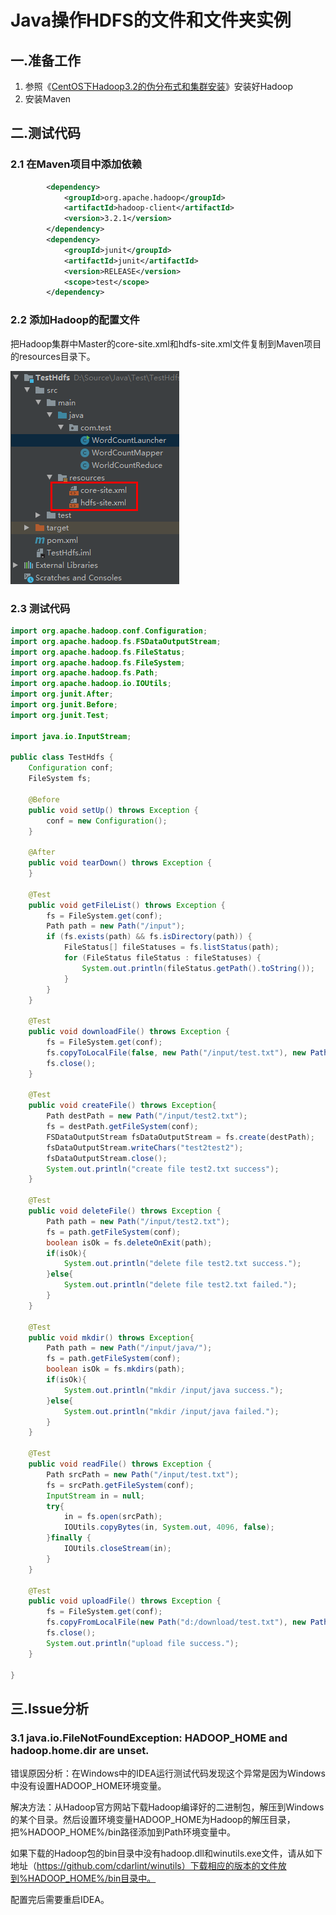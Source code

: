 # Java操作HDFS的文件和文件夹实例

## 一.准备工作

1. 参照《[CentOS下Hadoop3.2的伪分布式和集群安装](https://onirri.github.io/CentOS下Hadoop3.2的伪分布式和集群安装.html)》安装好Hadoop
2. 安装Maven

## 二.测试代码

### 2.1 在Maven项目中添加依赖

```xml
        <dependency>
            <groupId>org.apache.hadoop</groupId>
            <artifactId>hadoop-client</artifactId>
            <version>3.2.1</version>
        </dependency>
        <dependency>
            <groupId>junit</groupId>
            <artifactId>junit</artifactId>
            <version>RELEASE</version>
            <scope>test</scope>
        </dependency>
```

### 2.2 添加Hadoop的配置文件

​    把Hadoop集群中Master的core-site.xml和hdfs-site.xml文件复制到Maven项目的resources目录下。

![image-20200102154840059](images/image-20200102154840059.png)

### 2.3 测试代码

```java
import org.apache.hadoop.conf.Configuration;
import org.apache.hadoop.fs.FSDataOutputStream;
import org.apache.hadoop.fs.FileStatus;
import org.apache.hadoop.fs.FileSystem;
import org.apache.hadoop.fs.Path;
import org.apache.hadoop.io.IOUtils;
import org.junit.After;
import org.junit.Before;
import org.junit.Test;

import java.io.InputStream;

public class TestHdfs {
    Configuration conf;
    FileSystem fs;

    @Before
    public void setUp() throws Exception {
        conf = new Configuration();
    }

    @After
    public void tearDown() throws Exception {
    }

    @Test
    public void getFileList() throws Exception {
        fs = FileSystem.get(conf);
        Path path = new Path("/input");
        if (fs.exists(path) && fs.isDirectory(path)) {
            FileStatus[] fileStatuses = fs.listStatus(path);
            for (FileStatus fileStatus : fileStatuses) {
                System.out.println(fileStatus.getPath().toString());
            }
        }
    }

    @Test
    public void downloadFile() throws Exception {
        fs = FileSystem.get(conf);
        fs.copyToLocalFile(false, new Path("/input/test.txt"), new Path("d:/download/"), true);
        fs.close();
    }

    @Test
    public void createFile() throws Exception{
        Path destPath = new Path("/input/test2.txt");
        fs = destPath.getFileSystem(conf);
        FSDataOutputStream fsDataOutputStream = fs.create(destPath);
        fsDataOutputStream.writeChars("test2test2");
        fsDataOutputStream.close();
        System.out.println("create file test2.txt success");
    }

    @Test
    public void deleteFile() throws Exception {
        Path path = new Path("/input/test2.txt");
        fs = path.getFileSystem(conf);
        boolean isOk = fs.deleteOnExit(path);
        if(isOk){
            System.out.println("delete file test2.txt success.");
        }else{
            System.out.println("delete file test2.txt failed.");
        }
    }

    @Test
    public void mkdir() throws Exception{
        Path path = new Path("/input/java/");
        fs = path.getFileSystem(conf);
        boolean isOk = fs.mkdirs(path);
        if(isOk){
            System.out.println("mkdir /input/java success.");
        }else{
            System.out.println("mkdir /input/java failed.");
        }
    }

    @Test
    public void readFile() throws Exception {
        Path srcPath = new Path("/input/test.txt");
        fs = srcPath.getFileSystem(conf);
        InputStream in = null;
        try{
            in = fs.open(srcPath);
            IOUtils.copyBytes(in, System.out, 4096, false);
        }finally {
            IOUtils.closeStream(in);
        }
    }

    @Test
    public void uploadFile() throws Exception {
        fs = FileSystem.get(conf);
        fs.copyFromLocalFile(new Path("d:/download/test.txt"), new Path("/input/test3.txt"));
        fs.close();
        System.out.println("upload file success.");
    }

}
```

## 三.Issue分析

### 3.1 java.io.FileNotFoundException: HADOOP_HOME and hadoop.home.dir are unset.

错误原因分析：在Windows中的IDEA运行测试代码发现这个异常是因为Windows中没有设置HADOOP_HOME环境变量。

解决方法：从Hadoop官方网站下载Hadoop编译好的二进制包，解压到Windows的某个目录。然后设置环境变量HADOOP_HOME为Hadoop的解压目录，把%HADOOP_HOME%/bin路径添加到Path环境变量中。

如果下载的Hadoop包的bin目录中没有hadoop.dll和winutils.exe文件，请从如下地址（https://github.com/cdarlint/winutils）下载相应的版本的文件放到%HADOOP_HOME%/bin目录中。

配置完后需要重启IDEA。


